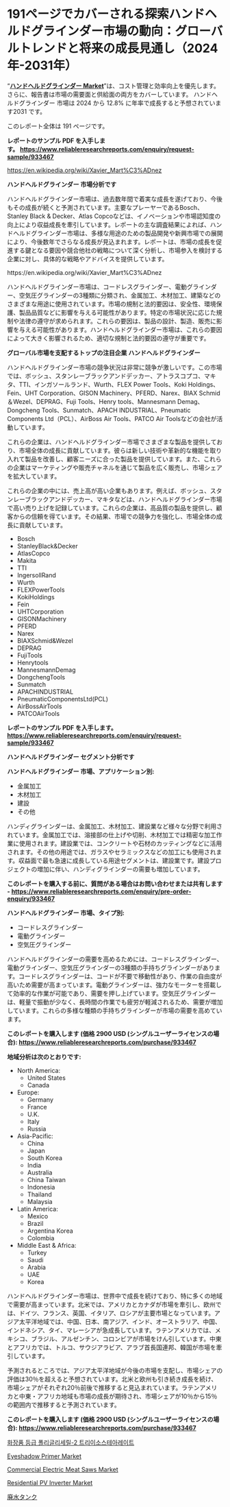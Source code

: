 <p><h1>191ページでカバーされる探索ハンドヘルドグラインダー市場の動向：グローバルトレンドと将来の成長見通し（2024年-2031年）</h1></p><p>&ldquo;<strong><a href="https://www.reliableresearchreports.com/handheld-grinders-r933467">ハンドヘルドグラインダー Market</a></strong>&rdquo;は、コスト管理と効率向上を優先します。 さらに、報告書は市場の需要面と供給面の両方をカバーしています。 ハンドヘルドグラインダー 市場は 2024 から 12.8% に年率で成長すると予想されています2031 です。</p>
<p>このレポート全体は 191 ページです。</p>
<p><strong>レポートのサンプル PDF を入手します。&nbsp;<a href="https://www.reliableresearchreports.com/enquiry/request-sample/933467">https://www.reliableresearchreports.com/enquiry/request-sample/933467</a></strong></p>
<p><a href="https://en.wikipedia.org/wiki/Xavier_Mart%C3%ADnez">https://en.wikipedia.org/wiki/Xavier_Mart%C3%ADnez</a></p>
<p><strong>ハンドヘルドグラインダー 市場分析です</strong></p>
<p><p>ハンドヘルドグラインダー市場は、過去数年間で着実な成長を遂げており、今後もその成長が続くと予測されています。主要なプレーヤーであるBosch、Stanley Black & Decker、Atlas Copcoなどは、イノベーションや市場認知度の向上により収益成長を牽引しています。レポートの主な調査結果によれば、ハンドヘルドグラインダー市場は、多様な用途のための製品開発や新興市場での展開により、今後数年でさらなる成長が見込まれます。レポートは、市場の成長を促進する鍵となる要因や競合他社の戦略について深く分析し、市場参入を検討する企業に対し、具体的な戦略やアドバイスを提供しています。</p></p>
<p>https://en.wikipedia.org/wiki/Xavier_Mart%C3%ADnez</p>
<p><p>ハンドヘルドグラインダー市場は、コードレスグラインダー、電動グラインダー、空気圧グラインダーの3種類に分類され、金属加工、木材加工、建築などのさまざまな用途に使用されています。市場の規制と法的要因は、安全性、環境保護、製品品質などに影響を与える可能性があります。特定の市場状況に応じた規制や法律の遵守が求められます。これらの要因は、製品の設計、製造、販売に影響を与える可能性があります。ハンドヘルドグラインダー市場は、これらの要因によって大きく影響されるため、適切な規制と法的要因の遵守が重要です。</p></p>
<p><strong>グローバル市場を支配するトップの注目企業 ハンドヘルドグラインダー</strong></p>
<p><p>ハンドヘルドグラインダー市場の競争状況は非常に競争が激しいです。この市場では、ボッシュ、スタンレーブラックアンドデッカー、アトラスコプコ、マキタ、TTI、インガソールランド、Wurth、FLEX Power Tools、Koki Holdings、Fein、UHT Corporation、GISON Machinery、PFERD、Narex、BIAX Schmid＆Wezel、DEPRAG、Fuji Tools、Henry tools、Mannesmann Demag、Dongcheng Tools、Sunmatch、APACH INDUSTRIAL、Pneumatic Components Ltd（PCL）、AirBoss Air Tools、PATCO Air Toolsなどの会社が活動しています。</p><p>これらの企業は、ハンドヘルドグラインダー市場でさまざまな製品を提供しており、市場全体の成長に貢献しています。彼らは新しい技術や革新的な機能を取り入れて製品を改善し、顧客ニーズに合った製品を提供しています。また、これらの企業はマーケティングや販売チャネルを通じて製品を広く販売し、市場シェアを拡大しています。</p><p>これらの企業の中には、売上高が高い企業もあります。例えば、ボッシュ、スタンレーブラックアンドデッカー、マキタなどは、ハンドヘルドグラインダー市場で高い売り上げを記録しています。これらの企業は、高品質の製品を提供し、顧客からの信頼を得ています。その結果、市場での競争力を強化し、市場全体の成長に貢献しています。</p></p>
<p><ul><li>Bosch</li><li>StanleyBlack&Decker</li><li>AtlasCopco</li><li>Makita</li><li>TTI</li><li>IngersollRand</li><li>Wurth</li><li>FLEXPowerTools</li><li>KokiHoldings</li><li>Fein</li><li>UHTCorporation</li><li>GISONMachinery</li><li>PFERD</li><li>Narex</li><li>BIAXSchmid&Wezel</li><li>DEPRAG</li><li>FujiTools</li><li>Henrytools</li><li>MannesmannDemag</li><li>DongchengTools</li><li>Sunmatch</li><li>APACHINDUSTRIAL</li><li>PneumaticComponentsLtd(PCL)</li><li>AirBossAirTools</li><li>PATCOAirTools</li></ul></p>
<p><strong>レポートのサンプル PDF を入手します。 <a href="https://www.reliableresearchreports.com/enquiry/request-sample/933467">https://www.reliableresearchreports.com/enquiry/request-sample/933467</a></strong></p>
<p><strong>ハンドヘルドグラインダー セグメント分析です</strong></p>
<p><strong>ハンドヘルドグラインダー 市場、アプリケーション別:</strong></p>
<p><ul><li>金属加工</li><li>木材加工</li><li>建設</li><li>その他</li></ul></p>
<p><p>ハンディグラインダーは、金属加工、木材加工、建設業など様々な分野で利用されています。金属加工では、溶接部の仕上げや切削、木材加工では精密な加工作業に使用されます。建設業では、コンクリートや石材のカッティングなどに活用されます。その他の用途では、ガラスやセラミックスなどの加工にも使用されます。収益面で最も急速に成長している用途セグメントは、建設業です。建設プロジェクトの増加に伴い、ハンディグラインダーの需要も増加しています。</p></p>
<p><strong>このレポートを購入する前に、質問がある場合はお問い合わせまたは共有します - <a href="https://www.reliableresearchreports.com/enquiry/pre-order-enquiry/933467">https://www.reliableresearchreports.com/enquiry/pre-order-enquiry/933467</a></strong></p>
<p><strong>ハンドヘルドグラインダー 市場、タイプ別:</strong></p>
<p><ul><li>コードレスグラインダー</li><li>電動グラインダー</li><li>空気圧グラインダー</li></ul></p>
<p><p>ハンドヘルドグラインダーの需要を高めるためには、コードレスグラインダー、電動グラインダー、空気圧グラインダーの3種類の手持ちグラインダーがあります。コードレスグラインダーは、コードが不要で移動性があり、作業の自由度が高いため需要が高まっています。電動グラインダーは、強力なモーターを搭載して効率的な作業が可能であり、需要を押し上げています。空気圧グラインダーは、軽量で振動が少なく、長時間の作業でも疲労が軽減されるため、需要が増加しています。これらの多様な種類の手持ちグラインダーが市場の需要を高めています。</p></p>
<p><strong>このレポートを購入します (価格 2900 USD (シングルユーザーライセンスの場合): <a href="https://www.reliableresearchreports.com/purchase/933467">https://www.reliableresearchreports.com/purchase/933467</a></strong></p>
<p><strong>地域分析は次のとおりです:</strong></p>
<p><ul>
    <li>
        North America:
        <ul>
            <li>United States</li>
            <li>Canada</li>
        </ul>
    </li>
    <li>
        Europe:
        <ul>
            <li>Germany</li>
            <li>France</li>
            <li>U.K.</li>
            <li>Italy</li>
            <li>Russia</li>
        </ul>
    </li>
    <li>
        Asia-Pacific:
        <ul>
            <li>China</li>
            <li>Japan</li>
            <li>South Korea</li>
            <li>India</li>
            <li>Australia</li>
            <li>China Taiwan</li>
            <li>Indonesia</li>
            <li>Thailand</li>
            <li>Malaysia</li>
        </ul>
    </li>
    <li>
        Latin America:
        <ul>
            <li>Mexico</li>
            <li>Brazil</li>
            <li>Argentina Korea</li>
            <li>Colombia</li>
        </ul>
    </li>
    <li>
        Middle East & Africa:
        <ul>
            <li>Turkey</li>
            <li>Saudi</li>
            <li>Arabia</li>
            <li>UAE</li>
            <li>Korea</li>
        </ul>
    </li>
    </ul></p>
<p><p>ハンドヘルドグラインダー市場は、世界中で成長を続けており、特に多くの地域で需要が高まっています。北米では、アメリカとカナダが市場を牽引し、欧州では、ドイツ、フランス、英国、イタリア、ロシアが主要市場となっています。アジア太平洋地域では、中国、日本、南アジア、インド、オーストラリア、中国、インドネシア、タイ、マレーシアが急成長しています。ラテンアメリカでは、メキシコ、ブラジル、アルゼンチン、コロンビアが市場をけん引しています。中東とアフリカでは、トルコ、サウジアラビア、アラブ首長国連邦、韓国が市場を牽引しています。</p><p>予測されるところでは、アジア太平洋地域が今後の市場を支配し、市場シェアの評価は30％を超えると予想されています。北米と欧州も引き続き成長を続け、市場シェアがそれぞれ20％前後で推移すると見込まれています。ラテンアメリカと中東・アフリカ地域も市場の成長が期待され、市場シェアが10％から15％の範囲内で推移すると予測されています。</p></p>
<p><strong>このレポートを購入します (価格 2900 USD (シングルユーザーライセンスの場合): <a href="https://www.reliableresearchreports.com/purchase/933467">https://www.reliableresearchreports.com/purchase/933467</a></strong></p>
<p><p><a href="https://github.com/KellyLyncyh543964/Market-Research-Report-List-3/blob/main/850389398058.md">화장품 등급 폴리글리세릴-2 트리이소스테아레이트</a></p><p><a href="https://www.linkedin.com/pulse/eyeshadow-primer-market-investigation-industry-evolution-gg1fe?trackingId=mgnWP%2FGkSvaz6htvpqby3g%3D%3D">Eyeshadow Primer Market</a></p><p><a href="https://medium.com/@luke.wilson7856/insights-into-the-commercial-electric-meat-saws-industry-market-financial-status-market-size-and-deaf9484f084">Commercial Electric Meat Saws Market</a></p><p><a href="https://medium.com/@paulmcglynn6456/residential-pv-inverter-market-a-global-and-regional-analysis-2024-2031-0e922f2bb657">Residential PV Inverter Market</a></p><p><a href="https://github.com/zjkmgcs938405/Market-Research-Report-List-4/blob/main/867450679061.md">廃水タンク</a></p></p>